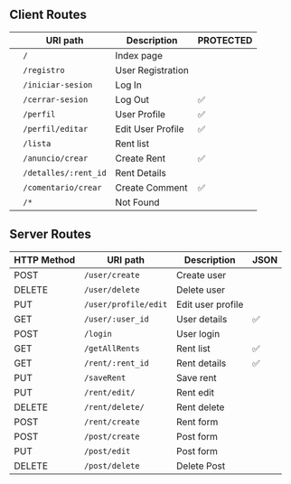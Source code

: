 ## Client Routes

|   	    |   URI path	                |  Description  	 |   PROTECTED  |
| --------- | ----------------------------- | -----------------  |--------- |
|  	        | `/`       	                |  Index page   	 |   	   |
|        	| `/registro`                	|  User Registration |         |   	
|         	| `/iniciar-sesion`             |  Log In 	         |         |   	
| 	        | `/cerrar-sesion`	            |  Log Out           |   ✅    |   	 
|       	| `/perfil`         	        |  User Profile 	 |   ✅    |  
|           | `/perfil/editar`             	|  Edit User Profile |   ✅    |  	
|	        | `/lista`	                    |  Rent list 	     |   	   | 
|	        | `/anuncio/crear`         	    |  Create Rent	     |   ✅    |	   
|	        | `/detalles/:rent_id`  	    |  Rent Details 	 |   	   |   
| 	        | `/comentario/crear`	        |  Create Comment  	 |   ✅ 	  |   	  	
|	        | `/*`	                        |  Not Found	     |   	   |


## Server Routes


|   HTTP Method	|   URI path	                |  Description 	     |   JSON	|
| -----------   | ----------------------------- | ------------------ |--------- |	  	
| POST          | `/user/create`            	|  Create user       |      	|
| DELETE	    | `/user/delete`	            |  Delete user	     |       	| 
| PUT	        | `/user/profile/edit`	        |  Edit user profile |   	    |     
| GET	        | `/user/:user_id`          	|  User details	     |    ✅   | 
| POST	        | `/login`	                    |  User login	     |         |
| GET	        | `/getAllRents`   	            |  Rent list         |    ✅   |   
| GET     	    | `/rent/:rent_id`	            |  Rent details	     |    ✅   |
| PUT     	    | `/saveRent`   	            |  Save rent	     |     	    | 
| PUT           | `/rent/edit/`	                |  Rent edit	     |          |    
| DELETE        | `/rent/delete/`	            |  Rent delete	     |          |  
| POST        	| `/rent/create`	            |  Rent form 	     |   	    | 
| POST	        | `/post/create`	            |  Post form 	     |      	| 
| PUT	        | `/post/edit`	                |  Post form 	     |      	| 
| DELETE	    | `/post/delete`	            |  Delete Post       |      	| 
 

  	



